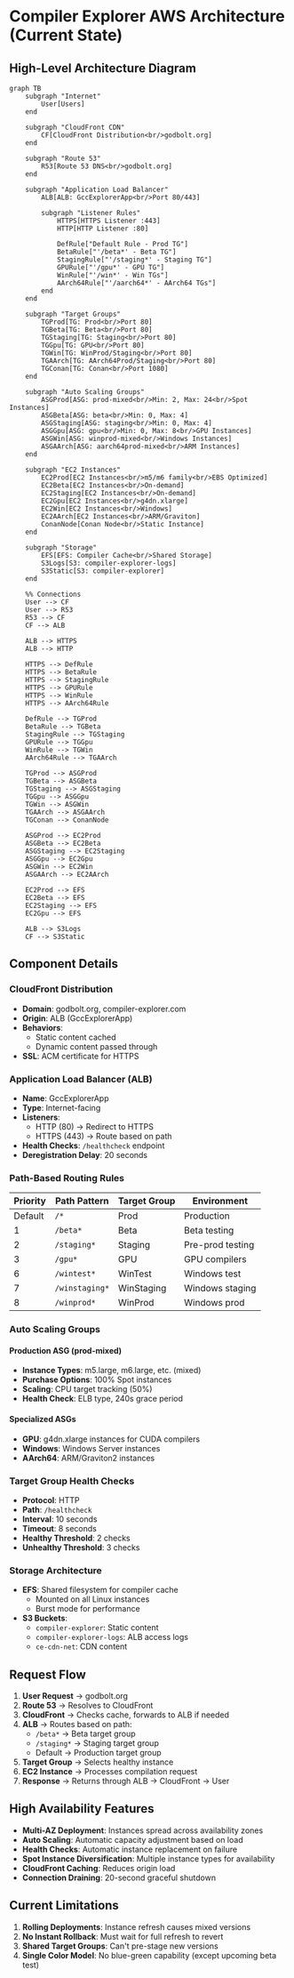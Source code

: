 # Compiler Explorer AWS Architecture (Current State)

## High-Level Architecture Diagram

```mermaid
graph TB
    subgraph "Internet"
        User[Users]
    end

    subgraph "CloudFront CDN"
        CF[CloudFront Distribution<br/>godbolt.org]
    end

    subgraph "Route 53"
        R53[Route 53 DNS<br/>godbolt.org]
    end

    subgraph "Application Load Balancer"
        ALB[ALB: GccExplorerApp<br/>Port 80/443]

        subgraph "Listener Rules"
            HTTPS[HTTPS Listener :443]
            HTTP[HTTP Listener :80]

            DefRule["Default Rule - Prod TG"]
            BetaRule["'/beta*' - Beta TG"]
            StagingRule["'/staging*' - Staging TG"]
            GPURule["'/gpu*' - GPU TG"]
            WinRule["'/win*' - Win TGs"]
            AArch64Rule["'/aarch64*' - AArch64 TGs"]
        end
    end

    subgraph "Target Groups"
        TGProd[TG: Prod<br/>Port 80]
        TGBeta[TG: Beta<br/>Port 80]
        TGStaging[TG: Staging<br/>Port 80]
        TGGpu[TG: GPU<br/>Port 80]
        TGWin[TG: WinProd/Staging<br/>Port 80]
        TGAArch[TG: AArch64Prod/Staging<br/>Port 80]
        TGConan[TG: Conan<br/>Port 1080]
    end

    subgraph "Auto Scaling Groups"
        ASGProd[ASG: prod-mixed<br/>Min: 2, Max: 24<br/>Spot Instances]
        ASGBeta[ASG: beta<br/>Min: 0, Max: 4]
        ASGStaging[ASG: staging<br/>Min: 0, Max: 4]
        ASGGpu[ASG: gpu<br/>Min: 0, Max: 8<br/>GPU Instances]
        ASGWin[ASG: winprod-mixed<br/>Windows Instances]
        ASGAArch[ASG: aarch64prod-mixed<br/>ARM Instances]
    end

    subgraph "EC2 Instances"
        EC2Prod[EC2 Instances<br/>m5/m6 family<br/>EBS Optimized]
        EC2Beta[EC2 Instances<br/>On-demand]
        EC2Staging[EC2 Instances<br/>On-demand]
        EC2Gpu[EC2 Instances<br/>g4dn.xlarge]
        EC2Win[EC2 Instances<br/>Windows]
        EC2AArch[EC2 Instances<br/>ARM/Graviton]
        ConanNode[Conan Node<br/>Static Instance]
    end

    subgraph "Storage"
        EFS[EFS: Compiler Cache<br/>Shared Storage]
        S3Logs[S3: compiler-explorer-logs]
        S3Static[S3: compiler-explorer]
    end

    %% Connections
    User --> CF
    User --> R53
    R53 --> CF
    CF --> ALB

    ALB --> HTTPS
    ALB --> HTTP

    HTTPS --> DefRule
    HTTPS --> BetaRule
    HTTPS --> StagingRule
    HTTPS --> GPURule
    HTTPS --> WinRule
    HTTPS --> AArch64Rule

    DefRule --> TGProd
    BetaRule --> TGBeta
    StagingRule --> TGStaging
    GPURule --> TGGpu
    WinRule --> TGWin
    AArch64Rule --> TGAArch

    TGProd --> ASGProd
    TGBeta --> ASGBeta
    TGStaging --> ASGStaging
    TGGpu --> ASGGpu
    TGWin --> ASGWin
    TGAArch --> ASGAArch
    TGConan --> ConanNode

    ASGProd --> EC2Prod
    ASGBeta --> EC2Beta
    ASGStaging --> EC2Staging
    ASGGpu --> EC2Gpu
    ASGWin --> EC2Win
    ASGAArch --> EC2AArch

    EC2Prod --> EFS
    EC2Beta --> EFS
    EC2Staging --> EFS
    EC2Gpu --> EFS

    ALB --> S3Logs
    CF --> S3Static
```

## Component Details

### CloudFront Distribution
- **Domain**: godbolt.org, compiler-explorer.com
- **Origin**: ALB (GccExplorerApp)
- **Behaviors**:
  - Static content cached
  - Dynamic content passed through
- **SSL**: ACM certificate for HTTPS

### Application Load Balancer (ALB)
- **Name**: GccExplorerApp
- **Type**: Internet-facing
- **Listeners**:
  - HTTP (80) → Redirect to HTTPS
  - HTTPS (443) → Route based on path
- **Health Checks**: `/healthcheck` endpoint
- **Deregistration Delay**: 20 seconds

### Path-Based Routing Rules
| Priority | Path Pattern | Target Group | Environment |
|----------|-------------|--------------|-------------|
| Default  | `/*`        | Prod         | Production  |
| 1        | `/beta*`    | Beta         | Beta testing |
| 2        | `/staging*` | Staging      | Pre-prod testing |
| 3        | `/gpu*`     | GPU          | GPU compilers |
| 6        | `/wintest*` | WinTest      | Windows test |
| 7        | `/winstaging*` | WinStaging | Windows staging |
| 8        | `/winprod*` | WinProd      | Windows prod |

### Auto Scaling Groups

#### Production ASG (prod-mixed)
- **Instance Types**: m5.large, m6.large, etc. (mixed)
- **Purchase Options**: 100% Spot instances
- **Scaling**: CPU target tracking (50%)
- **Health Check**: ELB type, 240s grace period

#### Specialized ASGs
- **GPU**: g4dn.xlarge instances for CUDA compilers
- **Windows**: Windows Server instances
- **AArch64**: ARM/Graviton2 instances

### Target Group Health Checks
- **Protocol**: HTTP
- **Path**: `/healthcheck`
- **Interval**: 10 seconds
- **Timeout**: 8 seconds
- **Healthy Threshold**: 2 checks
- **Unhealthy Threshold**: 3 checks

### Storage Architecture
- **EFS**: Shared filesystem for compiler cache
  - Mounted on all Linux instances
  - Burst mode for performance
- **S3 Buckets**:
  - `compiler-explorer`: Static content
  - `compiler-explorer-logs`: ALB access logs
  - `ce-cdn-net`: CDN content

## Request Flow

1. **User Request** → godbolt.org
2. **Route 53** → Resolves to CloudFront
3. **CloudFront** → Checks cache, forwards to ALB if needed
4. **ALB** → Routes based on path:
   - `/beta*` → Beta target group
   - `/staging*` → Staging target group
   - Default → Production target group
5. **Target Group** → Selects healthy instance
6. **EC2 Instance** → Processes compilation request
7. **Response** → Returns through ALB → CloudFront → User

## High Availability Features

- **Multi-AZ Deployment**: Instances spread across availability zones
- **Auto Scaling**: Automatic capacity adjustment based on load
- **Health Checks**: Automatic instance replacement on failure
- **Spot Instance Diversification**: Multiple instance types for availability
- **CloudFront Caching**: Reduces origin load
- **Connection Draining**: 20-second graceful shutdown

## Current Limitations

1. **Rolling Deployments**: Instance refresh causes mixed versions
2. **No Instant Rollback**: Must wait for full refresh to revert
3. **Shared Target Groups**: Can't pre-stage new versions
4. **Single Color Model**: No blue-green capability (except upcoming beta test)
